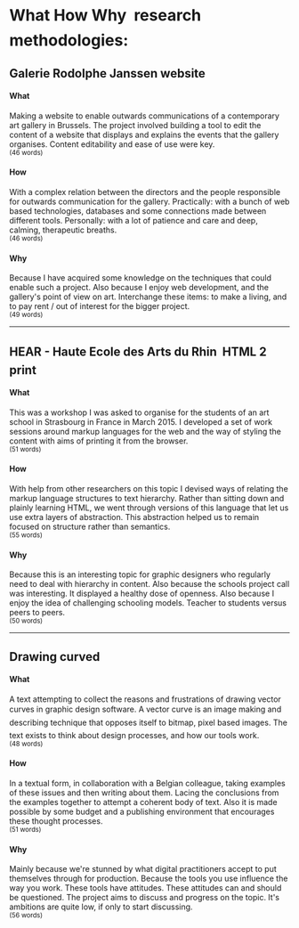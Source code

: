# What How Why  research methodologies:

## Galerie Rodolphe Janssen website
#### What
Making a website to enable outwards communications of a contemporary art gallery in Brussels. The project involved building a tool to edit the content of a website that displays and explains the events that the gallery organises. Content editability and ease of use were key.
<br><sup>(46 words)

#### How
With a complex relation between the directors and the people responsible for outwards communication  for the gallery. Practically: with a bunch of web based technologies, databases and some connections made between different tools. Personally: with a lot of patience and care and deep, calming, therapeutic breaths.
<br><sup>(46 words)

#### Why
Because I have acquired some knowledge on the techniques that could enable such a project. Also because I enjoy web development, and the gallery's point of view on art. Interchange these items: to make a living, and to pay rent / out of interest for the bigger project.
<br><sup>(49 words)

---

## HEAR - Haute Ecole des Arts du Rhin  HTML 2 print
#### What
This was a workshop I was asked to organise for the students of an art school in Strasbourg in France in March 2015. I developed a set of work sessions around markup languages for the web and the way of styling the content with aims of printing it from the browser.
<br><sup>(51 words)

#### How
With help from other researchers on this topic I devised ways of relating the markup language structures to text hierarchy. Rather than sitting down and plainly learning HTML, we went through versions of this language that let us use extra layers of abstraction. This abstraction helped us to remain focused on structure rather than semantics.
<br><sup>(55 words)

#### Why
Because this is an interesting topic for graphic designers who regularly need to deal with hierarchy in content. Also because the schools project call was interesting. It displayed a healthy dose of openness. Also because I enjoy the idea of challenging schooling models. Teacher to students versus peers to peers.
<br><sup>(50 words)

---

## Drawing curved
#### What
A text attempting to collect the reasons and frustrations of drawing vector curves in graphic design software. A vector curve is an image making and describing technique that opposes itself to bitmap, pixel based images. The text exists to think about design processes, and how our tools work.
<br><sup>(48 words)

#### How
In a textual form, in collaboration with a Belgian colleague, taking examples of these issues and then writing about them. Lacing the conclusions from the examples together to attempt a coherent body of text. Also it is made possible by some budget and a publishing environment that encourages these thought processes.
<br><sup>(51 words)

#### Why
Mainly because we're stunned by what digital practitioners accept to put themselves through for production. Because the tools you use influence the way you work. These tools have attitudes. These attitudes can and should be questioned. The project aims to discuss and progress on the topic. It's ambitions are quite low, if only to start discussing.
<br><sup>(56 words)
